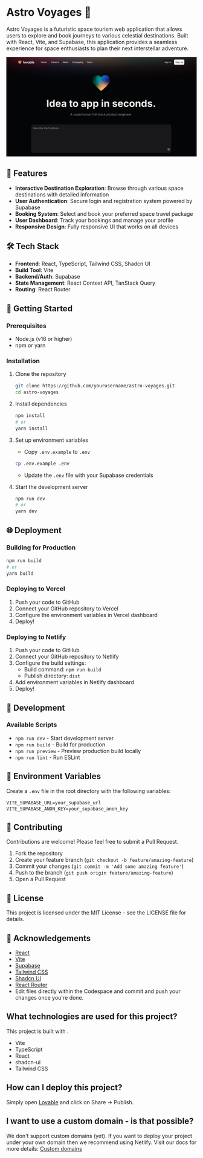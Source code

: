 # Astro Voyages 🚀

Astro Voyages is a futuristic space tourism web application that allows users to explore and book journeys to various celestial destinations. Built with React, Vite, and Supabase, this application provides a seamless experience for space enthusiasts to plan their next interstellar adventure.

![Astro Voyages](public/og-image.png)

## 🌟 Features

- **Interactive Destination Exploration**: Browse through various space destinations with detailed information
- **User Authentication**: Secure login and registration system powered by Supabase
- **Booking System**: Select and book your preferred space travel package
- **User Dashboard**: Track your bookings and manage your profile
- **Responsive Design**: Fully responsive UI that works on all devices

## 🛠️ Tech Stack

- **Frontend**: React, TypeScript, Tailwind CSS, Shadcn UI
- **Build Tool**: Vite
- **Backend/Auth**: Supabase
- **State Management**: React Context API, TanStack Query
- **Routing**: React Router

## 🚀 Getting Started

### Prerequisites

- Node.js (v16 or higher)
- npm or yarn

### Installation

1. Clone the repository
   ```sh
   git clone https://github.com/yourusername/astro-voyages.git
   cd astro-voyages
   ```

2. Install dependencies
   ```sh
   npm install
   # or
   yarn install
   ```

3. Set up environment variables
   - Copy `.env.example` to `.env`
   ```sh
   cp .env.example .env
   ```
   - Update the `.env` file with your Supabase credentials

4. Start the development server
   ```sh
   npm run dev
   # or
   yarn dev
   ```

## 🌐 Deployment

### Building for Production

```sh
npm run build
# or
yarn build
```

### Deploying to Vercel

1. Push your code to GitHub
2. Connect your GitHub repository to Vercel
3. Configure the environment variables in Vercel dashboard
4. Deploy!

### Deploying to Netlify

1. Push your code to GitHub
2. Connect your GitHub repository to Netlify
3. Configure the build settings:
   - Build command: `npm run build`
   - Publish directory: `dist`
4. Add environment variables in Netlify dashboard
5. Deploy!

## 🧪 Development

### Available Scripts

- `npm run dev` - Start development server
- `npm run build` - Build for production
- `npm run preview` - Preview production build locally
- `npm run lint` - Run ESLint

## 📝 Environment Variables

Create a `.env` file in the root directory with the following variables:

```
VITE_SUPABASE_URL=your_supabase_url
VITE_SUPABASE_ANON_KEY=your_supabase_anon_key
```

## 🤝 Contributing

Contributions are welcome! Please feel free to submit a Pull Request.

1. Fork the repository
2. Create your feature branch (`git checkout -b feature/amazing-feature`)
3. Commit your changes (`git commit -m 'Add some amazing feature'`)
4. Push to the branch (`git push origin feature/amazing-feature`)
5. Open a Pull Request

## 📄 License

This project is licensed under the MIT License - see the LICENSE file for details.

## 🙏 Acknowledgements

- [React](https://reactjs.org/)
- [Vite](https://vitejs.dev/)
- [Supabase](https://supabase.io/)
- [Tailwind CSS](https://tailwindcss.com/)
- [Shadcn UI](https://ui.shadcn.com/)
- [React Router](https://reactrouter.com/)
- Edit files directly within the Codespace and commit and push your changes once you're done.

## What technologies are used for this project?

This project is built with .

- Vite
- TypeScript
- React
- shadcn-ui
- Tailwind CSS

## How can I deploy this project?

Simply open [Lovable](https://lovable.dev/projects/3aeea300-69d0-4bb8-bcb3-ba3764e4698b) and click on Share -> Publish.

## I want to use a custom domain - is that possible?

We don't support custom domains (yet). If you want to deploy your project under your own domain then we recommend using Netlify. Visit our docs for more details: [Custom domains](https://docs.lovable.dev/tips-tricks/custom-domain/)
